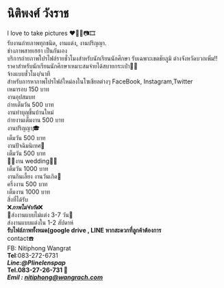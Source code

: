 # นิติพงศ์ วังราช
I love to take pictures ❤️💓📸📷🎞<br>
รับงานถ่ายภาพทุกชนิด, งานแต่ง, งานปริญญา.<br>
ช่างภาพสายเฮฮา เป็นกันเอง<br>
บริการถ่ายภาพโปรไฟล์รายชั่วโมงสำหรับนักเรียนนักศึกษา รับเฉพาะเขตชัยภูมิ ต่างจังหวัดบวกเพิ่ม‼️<br>
ราคาสำหรับนักเรียนนักศึกษาเหมาะสมจ่ายได้สบายกระเป๋า💼✨<br>
จ้างแบบชั่วโมง/นาที <br>
สำหรับการหาภาพโปรไฟล์ใหม่ลงในโซเชียลต่างๆ FaceBook, Instagram,Twitter <br>
เหมารอบ  150  บาท<br>
งานอุปสมบท <br>
ถ่ายเต็มวัน    500 บาท<br>
งานทำบุญขึ้นบ้านใหม่<br>
ถ่ายงานเต็มงาน 500 บาท<br>
งานปริญญา🎓<br>
เต็มวัน    500 บาท<br>
งานปัจฉิมนิเทศ👑<br>
เต็มวัน  500 บาท<br>
🤵🏻งาน wedding👰🏻<br>
เต็มวัน 1000 บาท<br>
งานกินเลี้ยง งานวันเกิด🎂<br>
ครึ่งงาน 500 บาท <br>
เต็มงาน 1000 บาท <br>
สิ่งที่ได้รับ<br>
❌***ภาพไม่จำกัด***❌<br>
📨ส่งงานแบบไม่แต่ง 3-7 วัน📨<br>
ส่งงานแบบแต่งใน 1-2 สัปดาห์ <br>
**รับไฟล์ภาพทั้งหมด(google drive , LINE หากสะดวกที่ลูกค้าต้องการ**<br>
contact☎️<br>
FB: Nitiphong Wangrat <br>
**Tel**:083-272-6731<br>
***Line:@Plinelenspap***<br>
**Tel.083-27-26-731 📱**<br>
***Emil : nitiphong@wangrach.com***<br>
